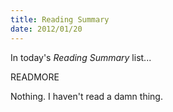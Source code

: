 ```yaml
---
title: Reading Summary
date: 2012/01/20
---
```


In today's _Reading Summary_ list...

READMORE

Nothing. I haven't read a damn thing.
